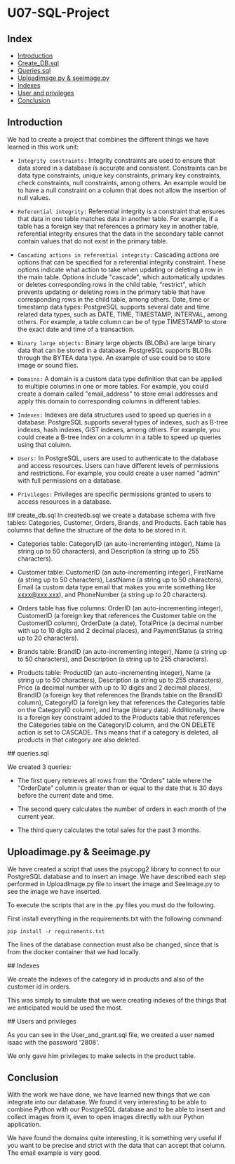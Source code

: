 # U07-SQL-Project

## Index
- [Introduction](#introduction)
- [Create_DB.sql](#createdb)
- [Queries.sql](#queries)
- [Uploadimage.py & seeimage.py](#blob)
- [Indexes](#indexes)
- [User and privileges](#user)
- [Conclusion](#conclusion)







<div id= "introduction" >

## Introduction

We had to create a project that combines the different things we have learned in this work unit:

- `Integrity constraints:` Integrity constraints are used to ensure that data stored in a database is accurate and consistent. Constraints can be data type constraints, unique key constraints, primary key constraints, check constraints, null constraints, among others. An example would be to have a null constraint on a column that does not allow the insertion of null values.

- `Referential integrity:` Referential integrity is a constraint that ensures that data in one table matches data in another table. For example, if a table has a foreign key that references a primary key in another table, referential integrity ensures that the data in the secondary table cannot contain values that do not exist in the primary table.

- `Cascading actions in referential integrity:` Cascading actions are options that can be specified for a referential integrity constraint. These options indicate what action to take when updating or deleting a row in the main table. Options include "cascade", which automatically updates or deletes corresponding rows in the child table, "restrict", which prevents updating or deleting rows in the primary table that have corresponding rows in the child table, among others.
Date, time or timestamp data types: PostgreSQL supports several date and time related data types, such as DATE, TIME, TIMESTAMP, INTERVAL, among others. For example, a table column can be of type TIMESTAMP to store the exact date and time of a transaction.

- `Binary large objects:` Binary large objects (BLOBs) are large binary data that can be stored in a database. PostgreSQL supports BLOBs through the BYTEA data type. An example of use could be to store image or sound files.

- `Domains:` A domain is a custom data type definition that can be applied to multiple columns in one or more tables. For example, you could create a domain called "email_address" to store email addresses and apply this domain to corresponding columns in different tables.

- `Indexes:` Indexes are data structures used to speed up queries in a database. PostgreSQL supports several types of indexes, such as B-tree indexes, hash indexes, GiST indexes, among others. For example, you could create a B-tree index on a column in a table to speed up queries using that column.

- `Users:` In PostgreSQL, users are used to authenticate to the database and access resources. Users can have different levels of permissions and restrictions. For example, you could create a user named "admin" with full permissions on a database.

- `Privileges:` Privileges are specific permissions granted to users to access resources in a database.



<div id = "createdb">
## create_db.sql
In createdb.sql we create a database schema with five tables: Categories, Customer, Orders, Brands, and Products. 
Each table has columns that define the structure of the data to be stored in it.

- Categories table: CategoryID (an auto-incrementing integer), Name (a string up to 50 characters), and Description (a string up to 255 characters).

- Customer table: CustomerID (an auto-incrementing integer), FirstName (a string up to 50 characters), LastName (a string up to 50 characters), Email (a custom data type email that makes you write something like xxxx@xxx.xxx), and PhoneNumber (a string up to 20 characters).

- Orders table has five columns: OrderID (an auto-incrementing integer), CustomerID (a foreign key that references the Customer table on the CustomerID column), OrderDate (a date), TotalPrice (a decimal number with up to 10 digits and 2 decimal places), and PaymentStatus (a string up to 20 characters).

- Brands table: BrandID (an auto-incrementing integer), Name (a string up to 50 characters), and Description (a string up to 255 characters).

- Products table: ProductID (an auto-incrementing integer), Name (a string up to 50 characters), Description (a string up to 255 characters), Price (a decimal number with up to 10 digits and 2 decimal places), BrandID (a foreign key that references the Brands table on the BrandID column), CategoryID (a foreign key that references the Categories table on the CategoryID column), and Image (binary data). Additionally, there is a foreign key constraint added to the Products table that references the Categories table on the CategoryID column, and the ON DELETE action is set to CASCADE. This means that if a category is deleted, all products in that category are also deleted.

<div id = "queries">
## queries.sql

We created 3 queries:

- The first query retrieves all rows from the "Orders" table where the "OrderDate" column is greater than or equal to the date that is 30 days before the current date and time.

- The second query calculates the number of orders in each month of the current year.

- The third query calculates the total sales for the past 3 months.

<div id = "blob">
  
## Uploadimage.py & Seeimage.py

We have created a script that uses the psycopg2 library to connect to our PostgreSQL database and to insert an image. 
We have described each step performed in UploadImage.py file to insert the image and SeeImage.py to see the image we have inserted.

To execute the scripts that are in the .py files you must do the following.

First install everything in the requirements.txt with the following command:

`pip install -r requirements.txt`

The lines of the database connection must also be changed, since that is from the docker container that we had locally.

<div id = "indexes">
## Indexes

We create the indexes of the category id in products and also of the customer id in orders.

This was simply to simulate that we were creating indexes of the things that we anticipated would be used the most.
<div id = "user">
## Users and privileges

As you can see in the User_and_grant.sql file, we created a user named isaac with the password '2808'.

We only gave him privileges to make selects in the product table.

<div id = "conclusion">
  
## Conclusion

With the work we have done, we have learned new things that we can integrate into our database. We found it very interesting to be able to combine Python with our PostgreSQL database and to be able to insert and collect images from it, even to open images directly with our Python application.

We have found the domains quite interesting, it is something very useful if you want to be precise and strict with the data that can accept that column. The email example is very good.

